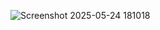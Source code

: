![Screenshot 2025-05-24 181018](https://github.com/user-attachments/assets/4a5bcc19-7b82-4a73-9e44-b63e2940118f)
